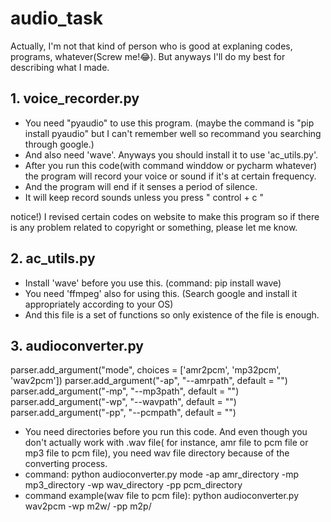 # audio_task

Actually, I'm not that kind of person who is good at explaning codes, programs, whatever(Screw me!😂). But anyways I'll do my best for describing what I made.

## 1. voice_recorder.py

* You need "pyaudio" to use this program. (maybe the command is "pip install pyaudio" but I can't remember well so recommand you searching through google.)
* And also need 'wave'. Anyways you should install it to use 'ac_utils.py'.
* After you run this code(with command winddow or pycharm whatever) the program will record your voice or sound if it's at certain frequency.
* And the program will end if it senses a period of silence.
* It will keep record sounds unless you press " control + c "

notice!) I revised certain codes on website to make this program so if there is any problem related to copyright or something, please let me know.

## 2. ac_utils.py

* Install 'wave' before you use this. (command: pip install wave)
* You need 'ffmpeg' also for using this. (Search google and install it appropriately according to your OS)
* And this file is a set of functions so only existence of the file is enough.

## 3. audioconverter.py

parser.add_argument("mode", choices = ['amr2pcm', 'mp32pcm', 'wav2pcm'])
parser.add_argument("-ap", "--amrpath", default = "")
parser.add_argument("-mp", "--mp3path", default = "")
parser.add_argument("-wp", "--wavpath", default = "")
parser.add_argument("-pp", "--pcmpath", default = "")

* You need directories before you run this code. And even though you don't actually work with .wav file( for instance, amr file to pcm file or mp3 file to pcm file), you need wav file directory because of the converting process.
* command: python audioconverter.py mode -ap amr_directory -mp mp3_directory -wp wav_directory -pp pcm_directory
* command example(wav file to pcm file): python audioconverter.py wav2pcm -wp m2w/ -pp m2p/
